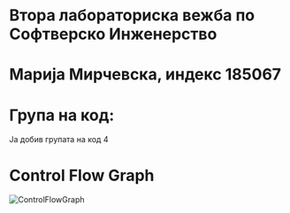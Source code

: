 # Втора лабораториска вежба по Софтверско Инженерство
# Марија Мирчевска, индекс 185067
# Група на код:
Ја добив групата на код 4
# Control Flow Graph
![ControlFlowGraph](https://user-images.githubusercontent.com/62524511/84253086-c79c7480-ab0f-11ea-9f2e-91c73d40ca97.PNG)

